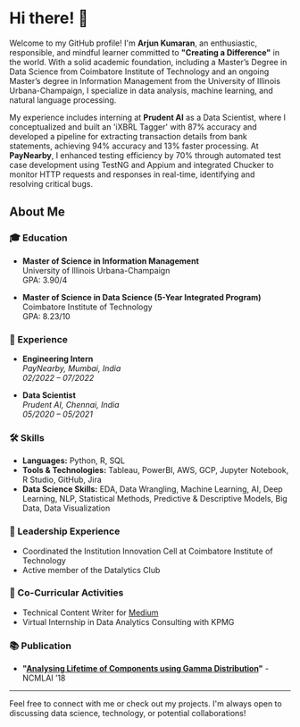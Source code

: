 # Hi there! 👋

Welcome to my GitHub profile! I'm **Arjun Kumaran**, an enthusiastic, responsible, and mindful learner committed to **"Creating a Difference"** in the world. With a solid academic foundation, including a Master’s Degree in Data Science from Coimbatore Institute of Technology and an ongoing Master’s degree in Information Management from the University of Illinois Urbana-Champaign, I specialize in data analysis, machine learning, and natural language processing.

My experience includes interning at **Prudent AI** as a Data Scientist, where I conceptualized and built an 'iXBRL Tagger' with 87% accuracy and developed a pipeline for extracting transaction details from bank statements, achieving 94% accuracy and 13% faster processing. At **PayNearby**, I enhanced testing efficiency by 70% through automated test case development using TestNG and Appium and integrated Chucker to monitor HTTP requests and responses in real-time, identifying and resolving critical bugs.

## About Me

### 🎓 Education

- **Master of Science in Information Management**  
  University of Illinois Urbana-Champaign  
  GPA: 3.90/4  

- **Master of Science in Data Science (5-Year Integrated Program)**  
  Coimbatore Institute of Technology  
  GPA: 8.23/10  

### 💼 Experience

- **Engineering Intern**  
  *PayNearby, Mumbai, India*  
  _02/2022 – 07/2022_

- **Data Scientist**  
  *Prudent AI, Chennai, India*  
  _05/2020 – 05/2021_

### 🛠 Skills

- **Languages:** Python, R, SQL  
- **Tools & Technologies:** Tableau, PowerBI, AWS, GCP, Jupyter Notebook, R Studio, GitHub, Jira  
- **Data Science Skills:** EDA, Data Wrangling, Machine Learning, AI, Deep Learning, NLP, Statistical Methods, Predictive & Descriptive Models, Big Data, Data Visualization

### 🌟 Leadership Experience

- Coordinated the Institution Innovation Cell at Coimbatore Institute of Technology
- Active member of the Datalytics Club

### 🌱 Co-Curricular Activities

- Technical Content Writer for [Medium](https://arjunkumaran126.medium.com/)
- Virtual Internship in Data Analytics Consulting with KPMG

### 📚 Publication

- **"[Analysing Lifetime of Components using Gamma Distribution](https://www.researchgate.net/publication/327393246_ANALYSING_LIFETIME_OF_COMPONENTS_USING_GAMMA_DISTRIBUTION)"** - NCMLAI ’18

---

Feel free to connect with me or check out my projects. I'm always open to discussing data science, technology, or potential collaborations!
